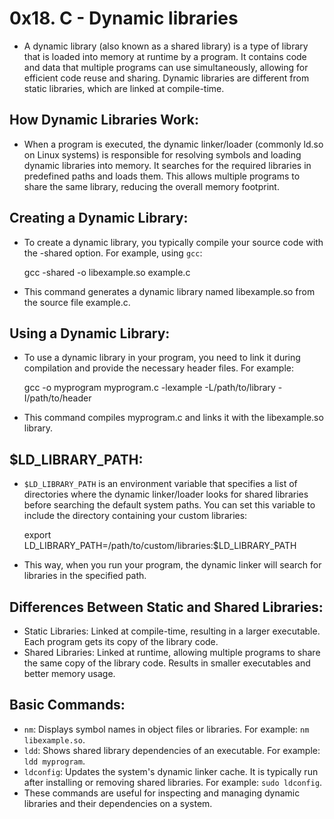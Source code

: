 # 0x18. C - Dynamic libraries

- A dynamic library (also known as a shared library) is a type of library that is loaded into memory at runtime by a program. It contains code and data that multiple programs can use simultaneously, allowing for efficient code reuse and sharing. Dynamic libraries are different from static libraries, which are linked at compile-time.

## How Dynamic Libraries Work:
- When a program is executed, the dynamic linker/loader (commonly ld.so on Linux systems) is responsible for resolving symbols and loading dynamic libraries into memory. It searches for the required libraries in predefined paths and loads them. This allows multiple programs to share the same library, reducing the overall memory footprint.

## Creating a Dynamic Library:
- To create a dynamic library, you typically compile your source code with the -shared option. For example, using `gcc`:

	gcc -shared -o libexample.so example.c

- This command generates a dynamic library named libexample.so from the source file example.c.

## Using a Dynamic Library:
- To use a dynamic library in your program, you need to link it during compilation and provide the necessary header files. For example:

	gcc -o myprogram myprogram.c -lexample -L/path/to/library -I/path/to/header

- This command compiles myprogram.c and links it with the libexample.so library.

## $LD_LIBRARY_PATH:
- `$LD_LIBRARY_PATH` is an environment variable that specifies a list of directories where the dynamic linker/loader looks for shared libraries before searching the default system paths. You can set this variable to include the directory containing your custom libraries:

	export LD_LIBRARY_PATH=/path/to/custom/libraries:$LD_LIBRARY_PATH

- This way, when you run your program, the dynamic linker will search for libraries in the specified path.

## Differences Between Static and Shared Libraries:

- Static Libraries: Linked at compile-time, resulting in a larger executable. Each program gets its copy of the library code.
- Shared Libraries: Linked at runtime, allowing multiple programs to share the same copy of the library code. Results in smaller executables and better memory usage.

## Basic Commands:

- `nm`: Displays symbol names in object files or libraries. For example: `nm libexample.so`.
- `ldd`: Shows shared library dependencies of an executable. For example: `ldd myprogram`.
- `ldconfig`: Updates the system's dynamic linker cache. It is typically run after installing or removing shared libraries. For example: `sudo ldconfig`.
- These commands are useful for inspecting and managing dynamic libraries and their dependencies on a system.

